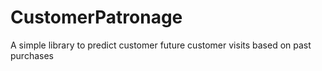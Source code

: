 # CustomerPatronage
A simple library to predict customer future customer visits based on past purchases
